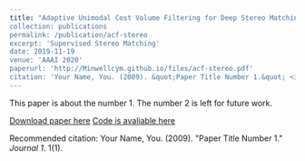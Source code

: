 ```yaml
---
title: "Adaptive Unimodal Cost Volume Filtering for Deep Stereo Matching
collection: publications
permalink: /publication/acf-stereo
excerpt: 'Supervised Stereo Matching'
date: 2019-11-19
venue: 'AAAI 2020'
paperurl: 'http://Minwellcym.github.io/files/acf-stereo.pdf'
citation: 'Your Name, You. (2009). &quot;Paper Title Number 1.&quot; <i>Journal 1</i>. 1(1).'
---
```

This paper is about the number 1. The number 2 is left for future work.

[Download paper here](http://academicpages.github.io/files/paper1.pdf)
[Code is avaliable here](https://github.com/DeepMotionAIResearch/DenseMatchingBenchmark)

Recommended citation: Your Name, You. (2009). "Paper Title Number 1." <i>Journal 1</i>. 1(1).